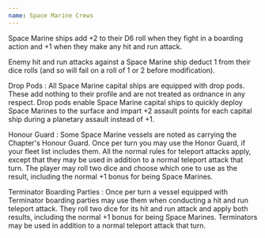 ```yaml
---
name: Space Marine Crews
---
```

Space Marine ships add +2 to their D6 roll when they fight in a boarding action and +1 when they make any hit and run attack.

Enemy hit and run attacks against a Space Marine ship deduct 1 from their dice rolls (and so will fail on a roll of 1 or 2 before modification).

Drop Pods
: All Space Marine capital ships are equipped with drop pods. These add nothing to their profile and are not treated as ordnance in any respect. Drop pods enable Space Marine capital ships to quickly deploy Space Marines to the surface and impart +2 assault points for each capital ship during a planetary assault instead of +1.

Honour Guard
: Some Space Marine vessels are noted as carrying the Chapter's Honour Guard. Once per turn you may use the Honor Guard, if your fleet list includes them. All the normal rules for teleport attacks apply, except that they may be used in addition to a normal teleport attack that turn. The player may roll two dice and choose which one to use as the result, including the normal +1 bonus for being Space Marines.

Terminator Boarding Parties
: Once per turn a vessel equipped with Terminator boarding parties may use them when conducting a hit and run teleport attack. They roll two dice for its hit and run attack and apply both results, including the normal +1 bonus for being Space Marines. Terminators may be used in addition to a normal teleport attack that turn.